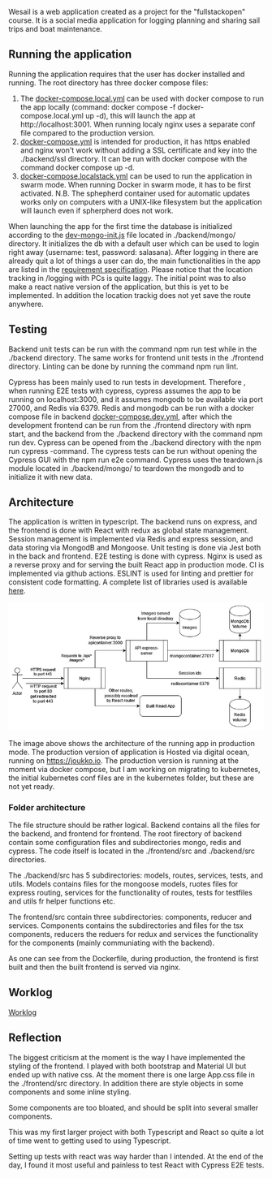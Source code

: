 Wesail is a web application created as a project for the "fullstackopen" course. It is a social media application for logging planning and sharing sail trips and boat maintenance.

## Running the application

Running the application requires that the user has docker installed and running. The root directory has three docker compose files:

1. The [docker-compose.local.yml](./docker-compose.local.yml) can be used with docker compose to run the app locally (command: docker compose -f docker-compose.local.yml up -d), this will launch the app at http://localhost:3001. When running localy nginx uses a separate conf file compared to the production version.
2. [docker-compose.yml](./docker-compose.yml) is intended for production, it has https enabled and nginx won't work without adding a SSL certificate and key into the ./backend/ssl directory. It can be run with docker compose with the command docker compose up -d.
3. [docker-compose.localstack.yml](./docker-compose.localstack.yml) can be used to run the application in swarm mode. When running Docker in swarm mode, it has to be first activated. N.B. The sphepherd container used for automatic updates works only on computers with a UNIX-like filesystem but the application will launch even if spherpherd does not work.

When launching the app for the first time the database is initialized according to the [dev-mongo-init.js](./backend/mongo/dev-mongo-init.js) file located in ./backend/mongo/ directory. It initializes the db with a default user which can be used to login right away (username: test, password: salasana).
After logging in there are already quit a lot of things a user can do, the main functionalities in the app are listed in the [requirement specification](./documentation/requirements_specification.md). Please notice that the location tracking in /logging with PCs is quite laggy. The initial point was to also make a react native version of the application, but this is yet to be implemented. In addition the location trackig does not yet save the route anywhere.

## Testing

Backend unit tests can be run with the command npm run test while in the ./backend directory. The same works for frontend unit tests in the ./frontend directory. Linting can be done by running the command npm run lint.

Cypress has been mainly used to run tests in development. Therefore , when running E2E tests with cypress, cypress assumes the app to be running on localhost:3000, and it assumes mongodb to be available via port 27000, and Redis via 6379. Redis and mongodb can be run with a docker compose file in backend [docker-compose.dev.yml](./backend/docker-compose.dev.yml), after which the development frontend can be run from the ./frontend directory with npm start, and the backend from the ./backend directory with the command npm run dev. Cypress can be opened from the ./backend directory with the npm run cypress -command. The cypress tests can be run without opening the Cypress GUI with the npm run e2e command. Cypress uses the teardown.js module located in ./backend/mongo/ to teardown the mongodb and to initialize it with new data.

## Architecture

The application is written in typescript. The backend runs on express, and the frontend is done with React with redux as global state management. Session management is implemented via Redis and express session, and data storing via MongodB and Mongoose. Unit testing is done via Jest both in the back and frontend. E2E testing is done with cypress. Nginx is used as a reverse proxy and for serving the built React app in production mode. CI is implemented via github actions. ESLINT is used for linting and prettier for consistent code formatting. A complete list of libraries used is available [here](./documentation/libraries.md).

![architecture](./documentation/images/architecture.png)

The image above shows the architecture of the running app in production mode. The production version of application is Hosted via digital ocean, running on <https://joukko.io>. The production version is running at the moment via docker compose, but I am working on migrating to kubernetes, the initial kubernetes conf files are in the kubernetes folder, but these are not yet ready.

### Folder architecture

The file structure should be rather logical. Backend contains all the files for the backend, and frontend for frontend. The root firectory of backend contain some configuration files and subdirectories mongo, redis and cypress. The code itself is located in the ./frontend/src and ./backend/src directories.

The ./backend/src has 5 subdirectories: models, routes, services, tests, and utils. Models contains files for the mongoose models, ruotes files for express routing, services for the functionality of routes, tests for testfiles and utils fr helper functions etc.

The frontend/src contain three subdirectories: components, reducer and services. Components contains the subdirectories and files for the tsx components, reducers the reduers for redux and services the functionality for the components (mainly communiating with the backend).

As one can see from the Dockerfile, during production, the frontend is first built and then the built frontend is served via nginx.

## Worklog

[Worklog](./worklog.md)

## Reflection

The biggest criticism at the moment is the way I have implemented the styling of the frontend. I played with both bootstrap and Material UI but ended up with native css. At the moment there is one large App.css file in the ./frontend/src directory. In addition there are style objects in some components and some inline styling.

Some components are too bloated, and should be split into several smaller components.

This was my first larger project with both Typescript and React so quite a lot of time went to getting used to using Typescript.

Setting up tests with react was way harder than I intended. At the end of the day, I found it most useful and painless to test React with Cypress E2E tests.
